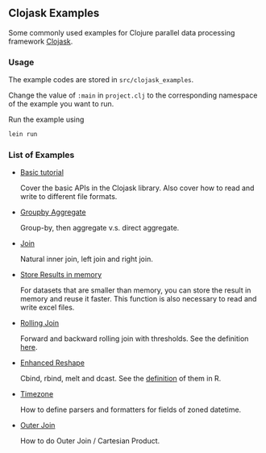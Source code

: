 ## Clojask Examples

Some commonly used examples for Clojure parallel data processing framework [Clojask](https://github.com/clojure-finance/clojask).

### Usage

The example codes are stored in `src/clojask_examples`.

Change the value of `:main` in `project.clj` to the corresponding namespace of the example you want to run.

Run the example using 

```bash
lein run
```

### List of Examples

- [Basic tutorial](src/clojask_examples/basic_tutorial.clj)

  Cover the basic APIs in the Clojask library. Also cover how to read and write to different file formats.


- [Groupby Aggregate](src/clojask_examples/groupby_aggregate.clj)

  Group-by, then aggregate v.s. direct aggregate.

- [Join](src/clojask_examples/ordinary_join.clj)

  Natural inner join, left join and right join.

- [Store Results in memory](src/clojask_examples/in_memory.clj)

  For datasets that are smaller than memory, you can store the result in memory and reuse it faster. This function is also necessary to read and write excel files.

- [Rolling Join](src/clojask_examples/rolling_join.clj)

  Forward and backward rolling join with thresholds. See the definition [here](https://www.r-bloggers.com/2016/06/understanding-data-table-rolling-joins/).

- [Enhanced Reshape](src/clojask_examples/enhanced_reshape.clj)

  Cbind, rbind, melt and dcast. See the [definition](https://cran.r-project.org/web/packages/data.table/vignettes/datatable-reshape.html#enhanced-new-functionality) of them in R.

- [Timezone](https://github.com/clojure-finance/clojask-examples/blob/main/src/clojask_examples/timezone.clj)

  How to define parsers and formatters for fields of zoned datetime.

- [Outer Join](https://github.com/clojure-finance/clojask-examples/blob/main/src/clojask_examples/outer_join.clj)

  How to do Outer Join / Cartesian Product.

